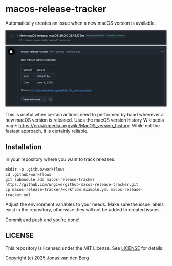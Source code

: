 # macos-release-tracker

Automatically creates an issue when a new macOS version is available.

![](./assets/issue-entry.png)
![](./assets/issue-content.png)

This is useful when certain actions need to performed by hand
whenever a new macOS version is released.
Uses the macOS version history Wikipedia page:
https://en.wikipedia.org/wiki/MacOS_version_history.
While not the fastest approach, it is certainly reliable.

## Installation

In your repository where you want to track releases:

```
mkdir -p .github/workflows
cd .github/workflows
git submodule add macos-release-tracker https://github.com/ungive/github-macos-release-tracker.git
cp macos-release-tracker/workflow.example.yml macos-release-tracker.yml
```

Adjust the environment variables to your needs.
Make sure the issue labels exist in the repository,
otherwise they will not be added to created issues.

Commit and push and you're done!

## LICENSE

This repository is licensed under the MIT License.
See [LICENSE](./LICENSE) for details.

Copyright (c) 2025 Jonas van den Berg
